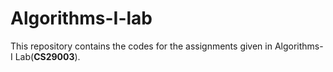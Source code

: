 # Algorithms-I-lab

This repository contains the codes for the assignments given in Algorithms-I Lab(**CS29003**).
